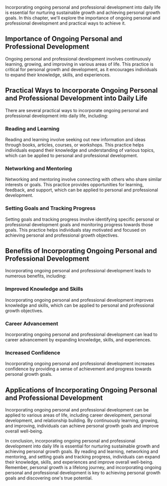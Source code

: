 
Incorporating ongoing personal and professional development into daily life is essential for nurturing sustainable growth and achieving personal growth goals. In this chapter, we'll explore the importance of ongoing personal and professional development and practical ways to achieve it.

Importance of Ongoing Personal and Professional Development
-----------------------------------------------------------

Ongoing personal and professional development involves continuously learning, growing, and improving in various areas of life. This practice is critical for personal growth and development, as it encourages individuals to expand their knowledge, skills, and experiences.

Practical Ways to Incorporate Ongoing Personal and Professional Development into Daily Life
-------------------------------------------------------------------------------------------

There are several practical ways to incorporate ongoing personal and professional development into daily life, including:

### Reading and Learning

Reading and learning involve seeking out new information and ideas through books, articles, courses, or workshops. This practice helps individuals expand their knowledge and understanding of various topics, which can be applied to personal and professional development.

### Networking and Mentoring

Networking and mentoring involve connecting with others who share similar interests or goals. This practice provides opportunities for learning, feedback, and support, which can be applied to personal and professional development.

### Setting Goals and Tracking Progress

Setting goals and tracking progress involve identifying specific personal or professional development goals and monitoring progress towards those goals. This practice helps individuals stay motivated and focused on achieving personal and professional growth objectives.

Benefits of Incorporating Ongoing Personal and Professional Development
-----------------------------------------------------------------------

Incorporating ongoing personal and professional development leads to numerous benefits, including:

### Improved Knowledge and Skills

Incorporating ongoing personal and professional development improves knowledge and skills, which can be applied to personal and professional growth objectives.

### Career Advancement

Incorporating ongoing personal and professional development can lead to career advancement by expanding knowledge, skills, and experiences.

### Increased Confidence

Incorporating ongoing personal and professional development increases confidence by providing a sense of achievement and progress towards personal growth goals.

Applications of Incorporating Ongoing Personal and Professional Development
---------------------------------------------------------------------------

Incorporating ongoing personal and professional development can be applied to various areas of life, including career development, personal development, and relationship building. By continuously learning, growing, and improving, individuals can achieve personal growth goals and improve overall well-being.

In conclusion, incorporating ongoing personal and professional development into daily life is essential for nurturing sustainable growth and achieving personal growth goals. By reading and learning, networking and mentoring, and setting goals and tracking progress, individuals can expand their knowledge, skills, and experiences and improve overall well-being. Remember, personal growth is a lifelong journey, and incorporating ongoing personal and professional development is key to achieving personal growth goals and discovering one's true potential.
